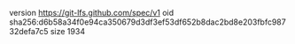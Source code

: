 version https://git-lfs.github.com/spec/v1
oid sha256:d6b58a34f0e94ca350679d3df3ef53df652b8dac2bd8e203fbfc98732defa7c5
size 1934
